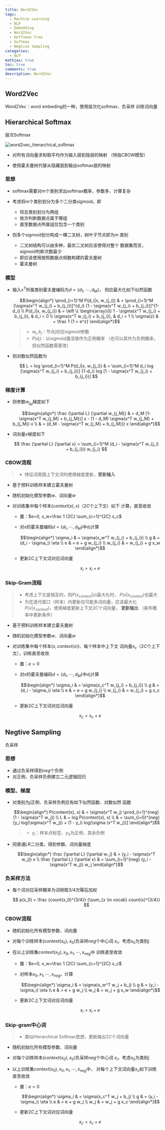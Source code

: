 ```yaml
---
title: Word2Vec
tags:
  - Machine Learning
  - NLP
  - Embedding
  - Word2Vec
  - Hoffuman Tree
  - Softmax
  - Negtive Sampling
categories:
  - NLP
mathjax: true
toc: true
comments: true
description: Word2Vec
---
```


##	Word2Vec

Word2Vec：word embeding的一种，使用层次化softmax、负采样
训练词向量

##	Hierarchical Softmax

层次Softmax

![word2vec_hierarchical_softmax](imgs/word2vec_hierarchical_softmax.png)

-	对所有词向量求和取平均作为输入层到隐层的映射
	（特指CBOW模型）

-	使用霍夫曼树代替从隐藏层到输出softmax层的映射

###	思想

-	softmax需要对$m$个类别求出softmax概率，参数多、计算复杂

-	考虑将$m$个类别划分为多个二分类sigmoid，即
	-	将总类别划分为两组
	-	依次判断数据点属于哪组
	-	直至数据点所属组仅包含一个类别

-	则多个sigmoid划分构成一棵二叉树，树叶子节点即为$m$
	类别
	-	二叉树结构可以由多种，最优二叉树应该使得对整个
		数据集而言，sigmoid判断次数最少
	-	即应该使用按照数据点频数构建的霍夫曼树
	-	霍夫曼树

###	模型

-	输入$x^T$所属类别霍夫曼编码为$d=\{d_1,\cdots,d_M\}$，
	则应最大化如下似然函数

	$$\begin{align*}
	\prod_{i=1}^M P(d_i|x, w_{j_i}) & = \prod_{i=1}^M
		[\sigma(x^T w_{j_i} + b_{j_i})]^{d_i}
		[1 - \sigma(x^T w_{j_i} + b_{j_i})]^{1-d_i} \\
	P(d_i|x, w_{j_i}) & = \left \{ \begin{array}{l}
		1 - \sigma(x^T w_{j_i} + b_{j_i}), & d_i = 0 \\
		\sigma(x^T w_{j_i} + b_{j_i}), & d_i = 1 \\
	\sigma(z) & = \frac 1 {1 + e^z}
	\end{align*}$$

	> - $w_j, b_j$：节点$j$对应sigmoid参数
	> - $P(d_i)$：以sigmoid激活值作为正例概率
		（也可以其作为负例概率，但似然函数需更改）

-	则对数似然函数为

	$$
	L = log \prod_{i=1}^M P(d_i|x, w_{j_i}) & = \sum_{i=1}^M
		d_i log [\sigma(x^T w_{j_i} + b_{j_i})]
		{1-d_i} log [1 - \sigma(x^T w_{j_i} + b_{j_i})]
	$$

###	梯度计算

-	则参数$w_{j_M}$梯度如下

	$$\begin{align*}
	\frac {\partial L} {\partial w_{j_M}} & =
		d_M [1-\sigma(x^T w_{j_M} + b_{j_M})] x -
		(1 - d_M) \sigma(x^T w_{j_M} + b_{j_M}) x \\
	& = (d_M - \sigma(x^T w_{j_M} + b_{j_M})) x
	\end{align*}$$

-	词向量$x$梯度如下

	$$
	\frac {\partial L} {\partial x} = \sum_{i=1}^M
		(d_i - \sigma(x^T w_{j_i} + b_{j_i})) w_{j_i}
	$$

###	CBOW流程

> - 特征词周围上下文词均使用梯度更新，**更新输入**

-	基于预料训练样本建立霍夫曼树
-	随机初始化模型参数$w$、词向量$w$
-	对训练集中每个样本$(context(x), x)$（$2C$个上下文）如下
	计算，直至收敛

	-	置：$e=0, x_w=\frac 1 {2C} \sum_{c=1}^{2C} x_c$

	-	对$x$的霍夫曼编码$d=\{d_1, \cdots, d_M\}$中$d_i$计算

		$$\begin{align*}
		\sigma_i & = \sigma(x_w^T w_{j_i} + b_{j_i}) \\
		g & = (d_i - \sigma_i) \eta \\
		e & = e + g w_{j_i} \\
		w_{j_i} & = w_{j_i} + g x_w
		\end{align*}$$

	-	更新$2C$上下文词对应词向量

		$$
		x_i = x_i + e
		$$

###	Skip-Gram流程

> - 考虑上下文是相互的，则$P(x_{context}|x)$最大化时，
	$P(x|x_{context})$也最大
> - 为在迭代窗口（样本）内更新仅可能多词向量，应该最大化
	$P(x|x_{context})$，使用梯度更新上下文$2C$个词向量，
	**更新输出**
	（条件概率中更新条件）

-	基于预料训练样本建立霍夫曼树
-	随机初始化模型参数$w$、词向量$w$
-	对训练集中每个样本$(x, context(x))$、每个样本中上下文
	词向量$x_c$（$2C$个上下文），训练直至收敛

	-	置：$e=0$

	-	对$x$的霍夫曼编码$d=\{d_1, \cdots, d_M\}$中$d_i$计算

		$$\begin{align*}
		\sigma_i & = \sigma(x_c^T w_{j_i} + b_{j_i}) \\
		g & = (d_i - \sigma_i) \eta \\
		e & = e + g w_{j_i} \\
		w_{j_i} & = w_{j_i} + g x_c
		\end{align*}$$

	-	更新$2C$上下文词对应词向量

		$$
		x_c = x_c + e
		$$


##	Negtive Sampling

负采样

###	思想

-	通过负采样得到$neg$个负例
-	对正例、负采样负例建立二元逻辑回归

###	模型、梯度

-	对类别为$j$正例、负采样负例应有如下似然函数、对数似然
	函数

	$$\begin{align*}
	P(context(x), x) & = \sigma(x^T w_j)
		\prod_{i=1}^{neg} (1 - \sigma(x^T w_j)) \\
	L & = log P(context(x), x) \\
	& = \sum_{i=0}^{neg} [y_i log(\sigma(x^T w_j)) + 
		(1 - y_i) log(\sigma (x^T w_j))]
	\end{align*}$$

	> - $y_i$：样本点标签，$y_0$为正例、其余负例

-	同普通LR二分类，得到参数、词向量梯度

	$$\begin{align*}
	\frac {\partial L} {\partial w_j} & =
		(y_i - \sigma(x^T w_j)) x \\
	\frac {\partial L} {\partial x} & = \sum_{i=1}^{neg}
		(y_i - \sigma(x^T w_j)) w_j
	\end{align*}$$

###	负采样方法

-	每个词对应采样概率为词频取$3/4$次幂后加权

	$$
	p(x_0) = \frac {count(x_0)^{3/4}}
		{\sum_{x \in vocab} count(x)^{3/4}}
	$$


###	CBOW流程

-	随机初始化所有模型参数、词向量
-	对每个训练样本$(context(x_0), x_0)$负采样$neg$个中心词
	$x_i$，考虑$x_0$为类别$j$
-	在以上训练集$context(x_0), x_0, x_1, \cdots, x_{neg}$中
	训练直至收敛

	-	置：$e=0, x_w=\frac 1 {2C} \sum_{c=1}^{2C} x_c$

	-	对样本$x_0, x_1, \cdots, x_{neg}$，计算

		$$\begin{align*}
		\sigma_i & = \sigma(x_w^T w_j + b_j) \\
		g & = (y_i - \sigma_i) \eta \\
		e & = e + g w_j \\
		w_j & = w_j + g x_w
		\end{align*}$$

	-	更新$2C$上下文词对应词向量

		$$
		x_i = x_i + e
		$$

###	Skip-gram中心词

> - 类似Hierarchical Softmax思想，更新输出$2C$个词向量

-	随机初始化所有模型参数、词向量
-	对每个训练样本$(context(x_0), x_0)$负采样$neg$个中心词
	$x_i$，考虑$x_0$为类别$j$
-	以上训练集$context(x_0), x_0, x_1, \cdots, x_{neg}$中，
	对每个上下文词向量$x_c$如下训练直至收敛

	-	置：$e=0$

		$$\begin{align*}
		\sigma_i & = \sigma(x_c^T w_j + b_j) \\
		g & = (y_i - \sigma_i) \eta \\
		e & = e + g w_j \\
		w_j & = w_j + g x_c
		\end{align*}$$

	-	更新$2C$上下文词对应词向量

		$$
		x_c = x_c + e
		$$

